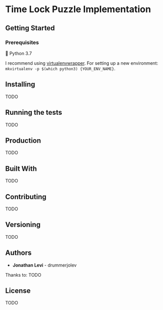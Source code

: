 # Time Lock Puzzle Implementation

## Getting Started

### Prerequisites

🐍 Python 3.7

I recommend using [virtualenvwrapper](https://virtualenvwrapper.readthedocs.io/en/latest/). For setting up a new environment: `mkvirtualenv -p $(which python3) {YOUR_ENV_NAME}`.

## Installing

TODO

## Running the tests

TODO

## Production

TODO

## Built With

TODO

## Contributing

TODO

## Versioning

TODO

## Authors

* **Jonathan Levi** - drummerjolev

Thanks to: TODO

## License

TODO
